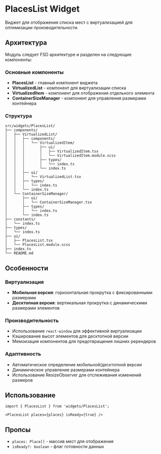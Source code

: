 # PlacesList Widget

Виджет для отображения списка мест с виртуализацией для оптимизации производительности.

## Архитектура

Модуль следует FSD архитектуре и разделен на следующие компоненты:

### Основные компоненты

- **PlacesList** - главный компонент виджета
- **VirtualizedList** - компонент для виртуализации списка
- **VirtualizedItem** - компонент для отображения отдельного элемента
- **ContainerSizeManager** - компонент для управления размерами контейнера

### Структура

```
src/widgets/PlacesList/
├── components/
│   ├── VirtualizedList/
│   │   ├── components/
│   │   │   └── VirtualizedItem/
│   │   │       ├── ui/
│   │   │       │   ├── VirtualizedItem.tsx
│   │   │       │   └── VirtualizedItem.module.scss
│   │   │       ├── types/
│   │   │       │   └── index.ts
│   │   │       └── index.ts
│   │   ├── ui/
│   │   │   └── VirtualizedList.tsx
│   │   ├── types/
│   │   │   └── index.ts
│   │   └── index.ts
│   └── ContainerSizeManager/
│       ├── ui/
│       │   └── ContainerSizeManager.tsx
│       ├── types/
│       │   └── index.ts
│       └── index.ts
├── constants/
│   └── index.ts
├── types/
│   └── index.ts
├── ui/
│   ├── PlacesList.tsx
│   └── PlacesList.module.scss
├── index.ts
└── README.md
```

## Особенности

### Виртуализация
- **Мобильная версия**: горизонтальная прокрутка с фиксированными размерами
- **Десктопная версия**: вертикальная прокрутка с динамическими размерами элементов

### Производительность
- Использование `react-window` для эффективной виртуализации
- Кэширование высот элементов для десктопной версии
- Мемоизация компонентов для предотвращения лишних ререндеров

### Адаптивность
- Автоматическое определение мобильной/десктопной версии
- Динамическое управление размерами контейнера
- Использование ResizeObserver для отслеживания изменений размеров

## Использование

```tsx
import { PlacesList } from 'widgets/PlacesList';

<PlacesList places={places} isReady={true} />
```

## Пропсы

- `places: Place[]` - массив мест для отображения
- `isReady?: boolean` - флаг готовности данных
